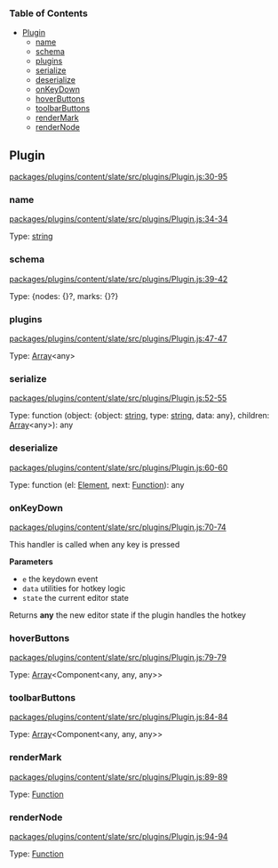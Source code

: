 <!-- Generated by documentation.js. Update this documentation by updating the source code. -->

### Table of Contents

-   [Plugin][1]
    -   [name][2]
    -   [schema][3]
    -   [plugins][4]
    -   [serialize][5]
    -   [deserialize][6]
    -   [onKeyDown][7]
    -   [hoverButtons][8]
    -   [toolbarButtons][9]
    -   [renderMark][10]
    -   [renderNode][11]

## Plugin

[packages/plugins/content/slate/src/plugins/Plugin.js:30-95][12]

### name

[packages/plugins/content/slate/src/plugins/Plugin.js:34-34][13]

Type: [string][14]

### schema

[packages/plugins/content/slate/src/plugins/Plugin.js:39-42][15]

Type: {nodes: {}?, marks: {}?}

### plugins

[packages/plugins/content/slate/src/plugins/Plugin.js:47-47][16]

Type: [Array][17]&lt;any>

### serialize

[packages/plugins/content/slate/src/plugins/Plugin.js:52-55][18]

Type: function (object: {object: [string][14], type: [string][14], data: any}, children: [Array][17]&lt;any>): any

### deserialize

[packages/plugins/content/slate/src/plugins/Plugin.js:60-60][19]

Type: function (el: [Element][20], next: [Function][21]): any

### onKeyDown

[packages/plugins/content/slate/src/plugins/Plugin.js:70-74][22]

This handler is called when any key is pressed

**Parameters**

-   `e`  the keydown event
-   `data`  utilities for hotkey logic
-   `state`  the current editor state

Returns **any** the new editor state if the plugin handles the hotkey

### hoverButtons

[packages/plugins/content/slate/src/plugins/Plugin.js:79-79][23]

Type: [Array][17]&lt;Component&lt;any, any, any>>

### toolbarButtons

[packages/plugins/content/slate/src/plugins/Plugin.js:84-84][24]

Type: [Array][17]&lt;Component&lt;any, any, any>>

### renderMark

[packages/plugins/content/slate/src/plugins/Plugin.js:89-89][25]

Type: [Function][21]

### renderNode

[packages/plugins/content/slate/src/plugins/Plugin.js:94-94][26]

Type: [Function][21]

[1]: #plugin

[2]: #name

[3]: #schema

[4]: #plugins

[5]: #serialize

[6]: #deserialize

[7]: #onkeydown

[8]: #hoverbuttons

[9]: #toolbarbuttons

[10]: #rendermark

[11]: #rendernode

[12]: https://github.com/nolandg/editor/blob/506597cad16c95d3c159359ead75120b1044bc45/packages/plugins/content/slate/src/plugins/Plugin.js#L30-L95 "Source code on GitHub"

[13]: https://github.com/nolandg/editor/blob/506597cad16c95d3c159359ead75120b1044bc45/packages/plugins/content/slate/src/plugins/Plugin.js#L34-L34 "Source code on GitHub"

[14]: https://developer.mozilla.org/docs/Web/JavaScript/Reference/Global_Objects/String

[15]: https://github.com/nolandg/editor/blob/506597cad16c95d3c159359ead75120b1044bc45/packages/plugins/content/slate/src/plugins/Plugin.js#L39-L42 "Source code on GitHub"

[16]: https://github.com/nolandg/editor/blob/506597cad16c95d3c159359ead75120b1044bc45/packages/plugins/content/slate/src/plugins/Plugin.js#L47-L47 "Source code on GitHub"

[17]: https://developer.mozilla.org/docs/Web/JavaScript/Reference/Global_Objects/Array

[18]: https://github.com/nolandg/editor/blob/506597cad16c95d3c159359ead75120b1044bc45/packages/plugins/content/slate/src/plugins/Plugin.js#L52-L55 "Source code on GitHub"

[19]: https://github.com/nolandg/editor/blob/506597cad16c95d3c159359ead75120b1044bc45/packages/plugins/content/slate/src/plugins/Plugin.js#L60-L60 "Source code on GitHub"

[20]: https://developer.mozilla.org/docs/Web/API/Element

[21]: https://developer.mozilla.org/docs/Web/JavaScript/Reference/Statements/function

[22]: https://github.com/nolandg/editor/blob/506597cad16c95d3c159359ead75120b1044bc45/packages/plugins/content/slate/src/plugins/Plugin.js#L70-L74 "Source code on GitHub"

[23]: https://github.com/nolandg/editor/blob/506597cad16c95d3c159359ead75120b1044bc45/packages/plugins/content/slate/src/plugins/Plugin.js#L79-L79 "Source code on GitHub"

[24]: https://github.com/nolandg/editor/blob/506597cad16c95d3c159359ead75120b1044bc45/packages/plugins/content/slate/src/plugins/Plugin.js#L84-L84 "Source code on GitHub"

[25]: https://github.com/nolandg/editor/blob/506597cad16c95d3c159359ead75120b1044bc45/packages/plugins/content/slate/src/plugins/Plugin.js#L89-L89 "Source code on GitHub"

[26]: https://github.com/nolandg/editor/blob/506597cad16c95d3c159359ead75120b1044bc45/packages/plugins/content/slate/src/plugins/Plugin.js#L94-L94 "Source code on GitHub"
